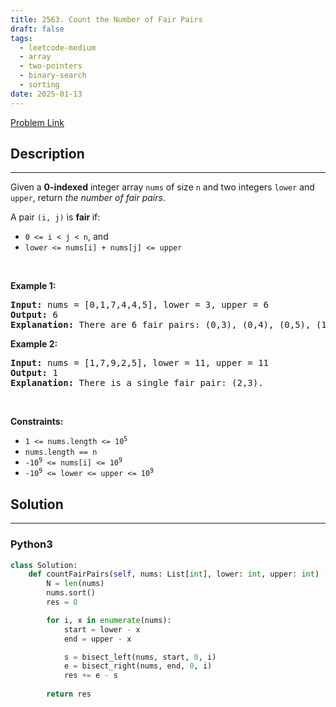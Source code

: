 ```yaml
---
title: 2563. Count the Number of Fair Pairs
draft: false
tags: 
  - leetcode-medium
  - array
  - two-pointers
  - binary-search
  - sorting
date: 2025-01-13
---
```


[Problem Link](https://leetcode.com/problems/count-the-number-of-fair-pairs/)

## Description

---
<p>Given a <strong>0-indexed</strong> integer array <code>nums</code> of size <code>n</code> and two integers <code>lower</code> and <code>upper</code>, return <em>the number of fair pairs</em>.</p>

<p>A pair <code>(i, j)</code> is <b>fair </b>if:</p>

<ul>
	<li><code>0 &lt;= i &lt; j &lt; n</code>, and</li>
	<li><code>lower &lt;= nums[i] + nums[j] &lt;= upper</code></li>
</ul>

<p>&nbsp;</p>
<p><strong class="example">Example 1:</strong></p>

<pre>
<strong>Input:</strong> nums = [0,1,7,4,4,5], lower = 3, upper = 6
<strong>Output:</strong> 6
<strong>Explanation:</strong> There are 6 fair pairs: (0,3), (0,4), (0,5), (1,3), (1,4), and (1,5).
</pre>

<p><strong class="example">Example 2:</strong></p>

<pre>
<strong>Input:</strong> nums = [1,7,9,2,5], lower = 11, upper = 11
<strong>Output:</strong> 1
<strong>Explanation:</strong> There is a single fair pair: (2,3).
</pre>

<p>&nbsp;</p>
<p><strong>Constraints:</strong></p>

<ul>
	<li><code>1 &lt;= nums.length &lt;= 10<sup>5</sup></code></li>
	<li><code>nums.length == n</code></li>
	<li><code><font face="monospace">-10<sup>9</sup></font>&nbsp;&lt;= nums[i] &lt;= 10<sup>9</sup></code></li>
	<li><code><font face="monospace">-10<sup>9</sup>&nbsp;&lt;= lower &lt;= upper &lt;= 10<sup>9</sup></font></code></li>
</ul>


## Solution

---
### Python3
``` py title='count-the-number-of-fair-pairs'
class Solution:
    def countFairPairs(self, nums: List[int], lower: int, upper: int) -> int:
        N = len(nums)
        nums.sort()
        res = 0

        for i, x in enumerate(nums):
            start = lower - x
            end = upper - x

            s = bisect_left(nums, start, 0, i)
            e = bisect_right(nums, end, 0, i)
            res += e - s
        
        return res
```

